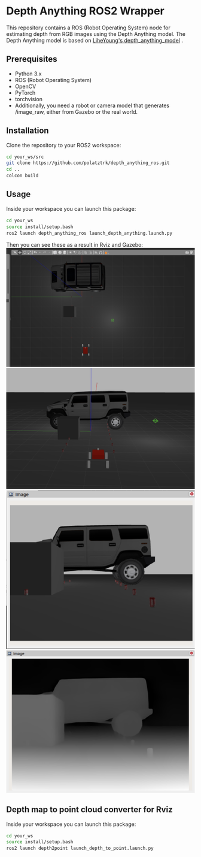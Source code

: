 # Depth Anything ROS2 Wrapper

This repository contains a ROS (Robot Operating System) node for estimating depth from RGB images using the Depth Anything model. The Depth Anything model is based on [LiheYoung's depth_anything_model](https://github.com/LiheYoung/Depth-Anything) .

## Prerequisites

- Python 3.x
- ROS (Robot Operating System)
- OpenCV
- PyTorch
- torchvision
- Additionally, you need a robot or camera model that generates /image_raw, either from Gazebo or the real world.


## Installation

Clone the repository to your ROS2 workspace:

```bash
cd your_ws/src
git clone https://github.com/polatztrk/depth_anything_ros.git
cd ..
colcon build
```
## Usage

Inside your workspace you can launch this package:

```bash
cd your_ws
source install/setup.bash
ros2 launch depth_anything_ros launch_depth_anything.launch.py
```
Then you can see these as a result in Rviz and Gazebo:
![ROS Depth Anything](https://github.com/polatztrk/depth_anything_ros/blob/d504431a4b5cfdcda3e71adc1293f1da2dd28222/depth_anything_ros/images/1.png)
![ROS Depth Anything](https://github.com/polatztrk/depth_anything_ros/blob/d504431a4b5cfdcda3e71adc1293f1da2dd28222/depth_anything_ros/images/2.png)
![ROS Depth Anything](https://github.com/polatztrk/depth_anything_ros/blob/d504431a4b5cfdcda3e71adc1293f1da2dd28222/depth_anything_ros/images/3.png)
![ROS Depth Anything](https://github.com/polatztrk/depth_anything_ros/blob/d504431a4b5cfdcda3e71adc1293f1da2dd28222/depth_anything_ros/images/4.png)

## Depth map to point cloud converter for Rviz

Inside your workspace you can launch this package:
```bash
cd your_ws
source install/setup.bash
ros2 launch depth2point launch_depth_to_point.launch.py
```










